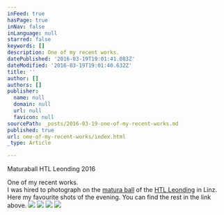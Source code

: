 ```yaml
---
inFeed: true
hasPage: true
inNav: false
inLanguage: null
starred: false
keywords: []
description: One of my recent works.
datePublished: '2016-03-19T19:01:41.083Z'
dateModified: '2016-03-19T19:01:40.632Z'
title: ''
author: []
authors: []
publisher:
  name: null
  domain: null
  url: null
  favicon: null
sourcePath: _posts/2016-03-19-one-of-my-recent-works.md
published: true
url: one-of-my-recent-works/index.html
_type: Article

---
```

Maturaball HTL Leonding 2016

One of my recent works.  
I was hired to photograph on the [matura ball][0] of the [HTL Leonding][1] in Linz. Here my favourite shots of the evening. You can find the rest in the link above.
![](https://the-grid-user-content.s3-us-west-2.amazonaws.com/b35ff8f0-435a-4eaf-9b3d-afe72bdcd86a.jpg)
![](https://the-grid-user-content.s3-us-west-2.amazonaws.com/1b02879c-10a5-4309-a0a3-18fc4f5cdb8a.jpg)
![](https://the-grid-user-content.s3-us-west-2.amazonaws.com/a8e3ff5d-ba45-4bda-b43f-5a054e5f0de6.jpg)
![](https://the-grid-user-content.s3-us-west-2.amazonaws.com/5b871b9a-0664-48f9-b9a1-4aa6f5ff034f.jpg)

[0]: http://maturaball.htl-leonding.ac.at/index.html
[1]: https://www.htl-leonding.at/index.php?id=1561
